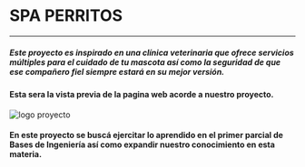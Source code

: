 # SPA PERRITOS
---------------------------
##### Este proyecto es inspirado en una clínica veterinaria que ofrece servicios múltiples para el cuidado de tu mascota así como la seguridad de que ese compañero fiel siempre estará en su mejor versión.

#### Esta sera la vista previa de la pagina web acorde a nuestro proyecto.

![logo proyecto](https://1.bp.blogspot.com/-x4RvZgIET7Q/X5GC40Ir2BI/AAAAAAAAGL0/6QX8j6ePXN4aEtKegYCIrP6HEMjSwJU6QCLcBGAsYHQ/w629-h334/ProyectoBI.PNG)

#### En este proyecto se buscá ejercitar lo aprendido en el primer parcial de Bases de Ingeniería así como expandir nuestro conocimiento en esta materia.

